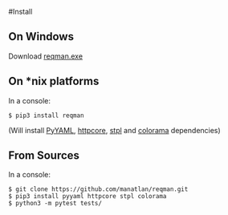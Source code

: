 #Install

## On Windows

Download [reqman.exe](https://github.com/manatlan/reqman/blob/master/dist/reqman.exe)

## On *nix platforms
In a console:
```
$ pip3 install reqman
```
(Will install [PyYAML](https://pypi.org/project/PyYAML/), [httpcore](https://pypi.org/project/httpcore/), [stpl](https://pypi.org/project/stpl/) and [colorama](https://pypi.org/project/colorama/) dependencies)

## From Sources
In a console:
```
$ git clone https://github.com/manatlan/reqman.git
$ pip3 install pyyaml httpcore stpl colorama
$ python3 -m pytest tests/
```

